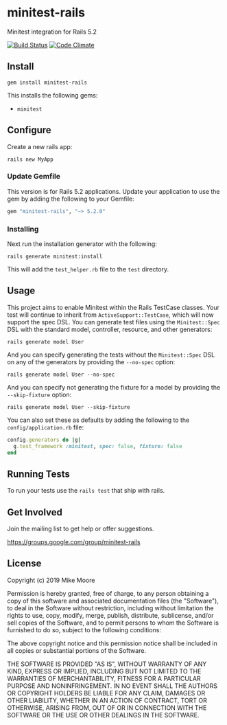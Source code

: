 # minitest-rails

Minitest integration for Rails 5.2

[![Build Status](https://secure.travis-ci.org/blowmage/minitest-rails.png)](http://travis-ci.org/blowmage/minitest-rails)
[![Code Climate](https://codeclimate.com/github/blowmage/minitest-rails.png)](https://codeclimate.com/github/blowmage/minitest-rails)

## Install

`gem install minitest-rails`

This installs the following gems:

* `minitest`

## Configure

Create a new rails app:

`rails new MyApp`

### Update Gemfile

This version is for Rails 5.2 applications. Update your application to use the
gem by adding the following to your Gemfile:

```ruby
gem "minitest-rails", "~> 5.2.0"
```

### Installing

Next run the installation generator with the following:

`rails generate minitest:install`

This will add the `test_helper.rb` file to the `test` directory.

## Usage

This project aims to enable Minitest within the Rails TestCase classes.
Your test will continue to inherit from `ActiveSupport::TestCase`, which will now support the spec DSL.
You can generate test files using the `Minitest::Spec` DSL with the standard model, controller, resource, and other generators:

`rails generate model User`

And you can specify generating the tests without the `Minitest::Spec` DSL on any of the generators by providing the `--no-spec` option:

`rails generate model User --no-spec`

And you can specify not generating the fixture for a model by providing the `--skip-fixture` option:

`rails generate model User --skip-fixture`

You can also set these as defaults by adding the following to the `config/application.rb` file:

```ruby
config.generators do |g|
  g.test_framework :minitest, spec: false, fixture: false
end
```

## Running Tests

To run your tests use the `rails test` that ship with rails.

## Get Involved

Join the mailing list to get help or offer suggestions.

https://groups.google.com/group/minitest-rails

## License

Copyright (c) 2019 Mike Moore

Permission is hereby granted, free of charge, to any person obtaining
a copy of this software and associated documentation files (the
"Software"), to deal in the Software without restriction, including
without limitation the rights to use, copy, modify, merge, publish,
distribute, sublicense, and/or sell copies of the Software, and to
permit persons to whom the Software is furnished to do so, subject to
the following conditions:

The above copyright notice and this permission notice shall be
included in all copies or substantial portions of the Software.

THE SOFTWARE IS PROVIDED "AS IS", WITHOUT WARRANTY OF ANY KIND,
EXPRESS OR IMPLIED, INCLUDING BUT NOT LIMITED TO THE WARRANTIES OF
MERCHANTABILITY, FITNESS FOR A PARTICULAR PURPOSE AND
NONINFRINGEMENT. IN NO EVENT SHALL THE AUTHORS OR COPYRIGHT HOLDERS BE
LIABLE FOR ANY CLAIM, DAMAGES OR OTHER LIABILITY, WHETHER IN AN ACTION
OF CONTRACT, TORT OR OTHERWISE, ARISING FROM, OUT OF OR IN CONNECTION
WITH THE SOFTWARE OR THE USE OR OTHER DEALINGS IN THE SOFTWARE.

